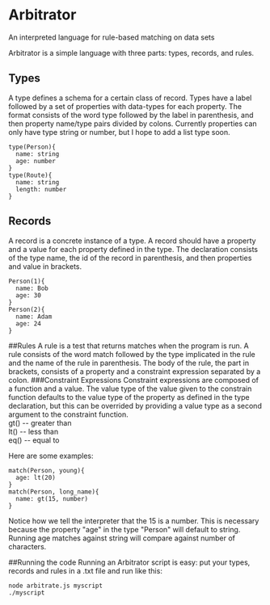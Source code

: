 # Arbitrator
An interpreted language for rule-based matching on data sets

Arbitrator is a simple language with three parts: types, records, and rules.

## Types
A type defines a schema for a certain class of record. Types have a label followed by a set of properties with data-types for each property. The format consists of the word type followed by the label in parenthesis, and then property name/type pairs divided by colons. Currently properties can only have type string or number, but I hope to add a list type soon.

```code
type(Person){
  name: string
  age: number
}
type(Route){
  name: string
  length: number
}
```
## Records
A record is a concrete instance of a type. A record should have a property and a value for each property defined in the type. The declaration consists of the type name, the id of the record in parenthesis, and then properties and value in brackets.

```code
Person(1){
  name: Bob
  age: 30
}
Person(2){
  name: Adam
  age: 24
}
```

##Rules
A rule is a test that returns matches when the program is run. A rule consists of the word match followed by the type implicated in the rule and the name of the rule in parenthesis. The body of the rule, the part in brackets, consists of a property and a constraint expression separated by a colon.
###Constraint Expressions
Constraint expressions are composed of a function and a value. The value type of the value given to the constrain function defaults to the value type of the property as defined in the type declaration, but this can be overrided by providing a value type as a second argument to the constraint function.    
gt() -- greater than    
lt() -- less than    
eq() -- equal to    

Here are some examples:
```code
match(Person, young){
  age: lt(20)
}
match(Person, long_name){
  name: gt(15, number)
}
```
Notice how we tell the interpreter that the 15 is a number. This is necessary because the property "age" in the type "Person" will default to string. Running age matches against string will compare against number of characters.

##Running the code
Running an Arbitrator script is easy: put your types, records and rules in a .txt file and run like this:
```shell
node arbitrate.js myscript
./myscript
```
